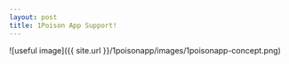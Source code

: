 ```yaml
---
layout: post
title: 1Poison App Support!
---
```


![useful image]({{ site.url }}/1poisonapp/images/1poisonapp-concept.png)
